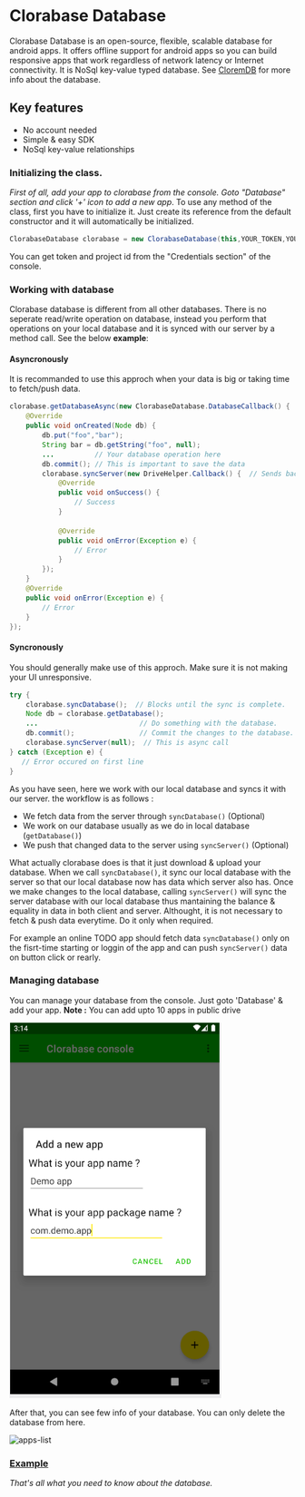 # Clorabase Database
Clorabase Database is an open-source, flexible, scalable database for android apps. It offers offline support for android apps so you can build responsive apps that work regardless of network latency or Internet connectivity. It is NoSql key-value typed database. See [CloremDB](https://github.com/ErrorxCode/CloremDB) for more info about the database.

## Key features
- No account needed
- Simple & easy SDK
- NoSql key-value relationships

### Initializing the class.
*First of all, add your app to clorabase from the console. Goto "Database" section and click '+' icon to add a new app*.
To use any method of the class, first you have to initialize it. Just create its reference from the default constructor and it will automatically be initialized.

```java
ClorabaseDatabase clorabase = new ClorabaseDatabase(this,YOUR_TOKEN,YOUR_PROJECT_ID);
```
You can get token and project id from the "Credentials section" of the console.

### Working with database
Clorabase database is different from all other databases. There is no seperate read/write operation on database, instead you perform that operations on your local database and it is synced with our server by a method call. See the below **example**:
#### Asyncronously
It is recommanded to use this approch when your data is big or taking time to fetch/push data.
```java
clorabase.getDatabaseAsync(new ClorabaseDatabase.DatabaseCallback() {  // Fetches data from the server
    @Override
    public void onCreated(Node db) {
        db.put("foo","bar");
        String bar = db.getString("foo", null);
        ...          // Your database operation here
        db.commit(); // This is important to save the data
        clorabase.syncServer(new DriveHelper.Callback() {  // Sends back the new data
            @Override
            public void onSuccess() {
                // Success
            }
            
            @Override
            public void onError(Exception e) {
                // Error
            }
        });
    }
    @Override
    public void onError(Exception e) {
        // Error
    }
});
```
#### Syncronously
You should generally make use of this approch. Make sure it is not making your UI unresponsive.
```java
try {
    clorabase.syncDatabase();  // Blocks until the sync is complete.
    Node db = clorabase.getDatabase();
    ...                         // Do something with the database.
    db.commit();                // Commit the changes to the database.
    clorabase.syncServer(null);  // This is async call
} catch (Exception e) {
   // Error occured on first line
}
```
As you have seen, here we work with our local database and syncs it with our server. the workflow is as follows :
- We fetch data from the server through `syncDatabase()` (Optional)
- We work on our database usually as we do in local database (`getDatabase()`)
- We push that changed data to the server using `syncServer()` (Optional)

What actually clorabase does is that it just download & upload your database. When we call `syncDatabase()`, it sync our local database with the server so that our local database now has data which server also has. Once we make changes to the local database, calling `syncServer()` will sync the server database with our local database thus mantaining the balance & equality in data in both client and server. Althought, it is not necessary to fetch & push data everytime. Do it only when required.

For example an online TODO app should fetch data `syncDatabase()` only on the fisrt-time starting or loggin of the app and can push `syncServer()` data on button click or rearly.

### Managing database
You can manage your database from the console. Just goto 'Database' & add your app.
**Note :** You can add upto 10 apps in public drive

![add-app](add-app.png)

After that, you can see few info of your database. You can only delete the database from here.

![apps-list](https://user-images.githubusercontent.com/65817230/160416188-15447fa5-c5ff-4413-b61b-02c834341d90.png)



### [Example](https://github.com/ErrorxCode/clorabase-sample)
*That's all what you need to know about the database.*
